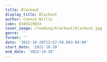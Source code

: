 ```yaml
---
title: Blackout
display_title: Blackout
author: Connie Willis
isbn: 0345519833
cover_image: /reading/blackout/blackout.jpg
genre: ''
format: ''
date: '2022-10-28T13:57:58.803-04:00'
start_date: '2022-10-28'
end_date: '2022-10-28'
---
```


